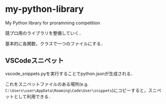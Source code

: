 # my-python-library
My Python library for proramming competition

競プロ用のライブラリを整備していく．

基本的に各関数，クラスで一つのファイルにする．

## VSCodeスニペット
vscode_snippets.pyを実行することでpython.jsonが生成される．

これをスニペットファイルのある場所(e.g. `C:\Users\user\AppData\Roaming\Code\User\snippets`)にコピーすると，スニペットとして利用できる．